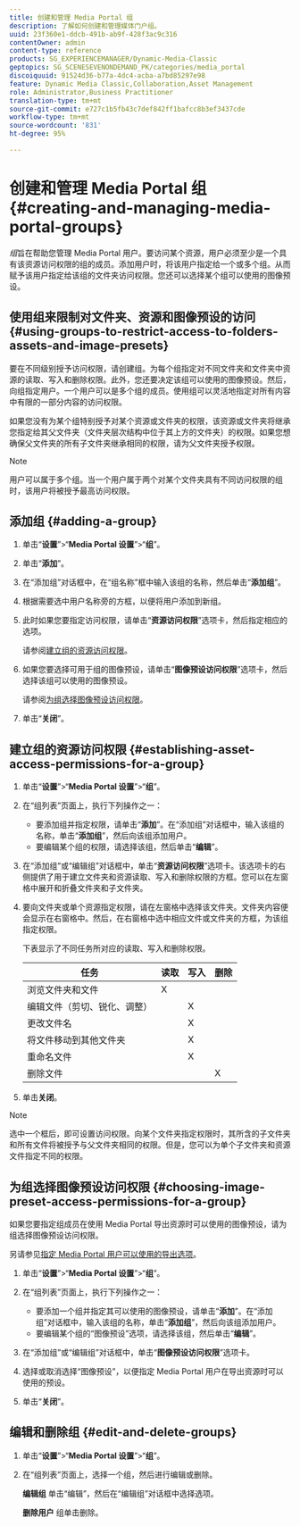 ```yaml
---
title: 创建和管理 Media Portal 组
description: 了解如何创建和管理媒体门户组。
uuid: 23f360e1-ddcb-491b-ab9f-428f3ac9c316
contentOwner: admin
content-type: reference
products: SG_EXPERIENCEMANAGER/Dynamic-Media-Classic
geptopics: SG_SCENESEVENONDEMAND_PK/categories/media_portal
discoiquuid: 91524d36-b77a-4dc4-acba-a7bd85297e98
feature: Dynamic Media Classic,Collaboration,Asset Management
role: Administrator,Business Practitioner
translation-type: tm+mt
source-git-commit: e727c1b5fb43c7def842ff1bafcc8b3ef3437cde
workflow-type: tm+mt
source-wordcount: '831'
ht-degree: 95%

---
```



# 创建和管理 Media Portal 组{#creating-and-managing-media-portal-groups}

*组*&#x200B;旨在帮助您管理 Media Portal 用户。要访问某个资源，用户必须至少是一个具有该资源访问权限的组的成员。添加用户时，将该用户指定给一个或多个组。从而赋予该用户指定给该组的文件夹访问权限。您还可以选择某个组可以使用的图像预设。

## 使用组来限制对文件夹、资源和图像预设的访问 {#using-groups-to-restrict-access-to-folders-assets-and-image-presets}

要在不同级别授予访问权限，请创建组。为每个组指定对不同文件夹和文件夹中资源的读取、写入和删除权限。此外，您还要决定该组可以使用的图像预设。然后，向组指定用户。一个用户可以是多个组的成员。使用组可以灵活地指定对所有内容中有限的一部分内容的访问权限。

如果您没有为某个组特别授予对某个资源或文件夹的权限，该资源或文件夹将继承您指定给其父文件夹（文件夹层次结构中位于其上方的文件夹）的权限。如果您想确保父文件夹的所有子文件夹继承相同的权限，请为父文件夹授予权限。

>[!NOTE]
>
>用户可以属于多个组。当一个用户属于两个对某个文件夹具有不同访问权限的组时，该用户将被授予最高访问权限。

## 添加组  {#adding-a-group}

1. 单击“**设置**”>“**Media Portal 设置**”>“**组**”。
1. 单击“**添加**”。
1. 在“添加组”对话框中，在“组名称”框中输入该组的名称，然后单击“**添加组**”。
1. 根据需要选中用户名称旁的方框，以便将用户添加到新组。
1. 此时如果您要指定访问权限，请单击“**资源访问权限**”选项卡，然后指定相应的选项。

   请参阅[建立组的资源访问权限](creating-media-portal-groups.md#establishing_asset_access_permissions_for_a_group)。

1. 如果您要选择可用于组的图像预设，请单击“**图像预设访问权限**”选项卡，然后选择该组可以使用的图像预设。

   请参阅[为组选择图像预设访问权限](creating-media-portal-groups.md#choosing_image_preset_access_permissions_for_a_group)。

1. 单击“**关闭**”。

## 建立组的资源访问权限  {#establishing-asset-access-permissions-for-a-group}

1. 单击“**设置**”>“**Media Portal 设置**”>“**组**”。
1. 在“组列表”页面上，执行下列操作之一：

   * 要添加组并指定权限，请单击“**添加**”。在“添加组”对话框中，输入该组的名称，单击“**添加组**”，然后向该组添加用户。
   * 要编辑某个组的权限，请选择该组，然后单击“**编辑**”。

1. 在“添加组”或“编辑组”对话框中，单击“**资源访问权限**”选项卡。该选项卡的右侧提供了用于建立文件夹和资源读取、写入和删除权限的方框。您可以在左窗格中展开和折叠文件夹和子文件夹。
1. 要向文件夹或单个资源指定权限，请在左窗格中选择该文件夹。文件夹内容便会显示在右窗格中。然后，在右窗格中选中相应文件或文件夹的方框，为该组指定权限。

   下表显示了不同任务所对应的读取、写入和删除权限。

   | 任务 | 读取 | 写入 | 删除 |
   |--- |--- |--- |--- |
   | 浏览文件夹和文件 | X |  |  |
   | 编辑文件（剪切、锐化、调整） |  | X |  |
   | 更改文件名 |  | X |  |
   | 将文件移动到其他文件夹 |  | X |  |
   | 重命名文件 |  | X |  |
   | 删除文件 |  |  | X |

1. 单击&#x200B;**关闭**。

>[!NOTE]
>
>选中一个框后，即可设置访问权限。向某个文件夹指定权限时，其所含的子文件夹和所有文件将被授予与父文件夹相同的权限。但是，您可以为单个子文件夹和资源文件指定不同的权限。

## 为组选择图像预设访问权限  {#choosing-image-preset-access-permissions-for-a-group}

如果您要指定组成员在使用 Media Portal 导出资源时可以使用的图像预设，请为组选择图像预设访问权限。

另请参见[指定 Media Portal 用户可以使用的导出选项](specifying-export-options-available-media.md#specifying_export_options_available_to_media_portal_users)。

1. 单击“**设置**”>“**Media Portal 设置**”>“**组**”。
1. 在“组列表”页面上，执行下列操作之一：

   * 要添加一个组并指定其可以使用的图像预设，请单击“**添加**”。在“添加组”对话框中，输入该组的名称，单击“**添加组**”，然后向该组添加用户。
   * 要编辑某个组的“图像预设”选项，请选择该组，然后单击“**编辑**”。

1. 在“添加组”或“编辑组”对话框中，单击“**图像预设访问权限**”选项卡。
1. 选择或取消选择“图像预设”，以便指定 Media Portal 用户在导出资源时可以使用的预设。
1. 单击“**关闭**”。

## 编辑和删除组  {#edit-and-delete-groups}

1. 单击“**设置**”>“**Media Portal 设置**”>“**组**”。
1. 在“组列表”页面上，选择一个组，然后进行编辑或删除。

   **编辑组** 单击“编辑”，然后在“编辑组”对话框中选择选项。

   **删除用户** 组单击删除。

